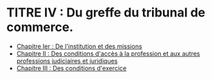 # TITRE IV : Du greffe du tribunal de commerce.

- [Chapitre Ier   :  De l'institution et des missions](chapitre-ier)
- [Chapitre II   :  Des conditions d'accès à la profession et aux autres professions judiciaires et juridiques](chapitre-ii)
- [Chapitre III   :  Des conditions d'exercice](chapitre-iii)
